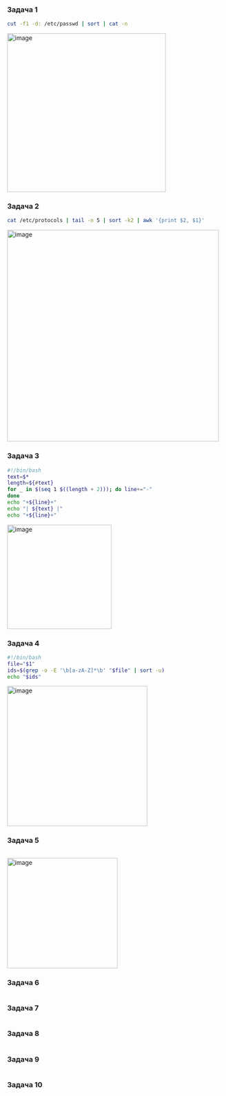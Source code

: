 ### Задача 1
```bash
cut -f1 -d: /etc/passwd | sort | cat -n
```
<img width="368" alt="image" src="https://github.com/user-attachments/assets/e1b00efb-55ab-4730-b3cb-20962ecc8c7d">


### Задача 2
```bash
cat /etc/protocols | tail -n 5 | sort -k2 | awk '{print $2, $1}'
```
<img width="491" alt="image" src="https://github.com/user-attachments/assets/772fb488-9228-47be-9c5a-d022b2738528">

### Задача 3
```bash
#!/bin/bash
text=$*
length=${#text}
for _ in $(seq 1 $((length + 2))); do line+="-"
done
echo "+${line}+"
echo "| ${text} |"
echo "+${line}+"
```
<img width="242" alt="image" src="https://github.com/user-attachments/assets/bdc4cedd-ccfa-4856-8b32-31ec544a4e59">

### Задача 4
```bash
#!/bin/bash
file="$1"
ids=$(grep -o -E '\b[a-zA-Z]*\b' "$file" | sort -u)
echo "$ids"
```
<img width="325" alt="image" src="https://github.com/user-attachments/assets/45626d71-a952-4e18-984a-51abe4b1a95a">

### Задача 5
```bash

```
<img width="256" alt="image" src="https://github.com/user-attachments/assets/86963858-42b1-4a24-aecd-53d6bfd6b744">


### Задача 6
```bash

```

### Задача 7
```bash

```

### Задача 8 
```bash

```

### Задача 9
```bash

```

### Задача 10
```bash

```

